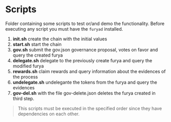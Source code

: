 # Scripts

Folder containing some scripts to test or/and demo the functionality. Before executing any script you must have the `furyad` installed.

1. **init.sh** create the chain with the initial values
2. **start.sh** start the chain
3. **gov.sh** submit the gov.json governance proposal, votes on favor and query the created furya
4. **delegate.sh** delegate to the previously create furya and query the modified furya
5. **rewards.sh** claim rewards and query information about the evidences of the process
6. **undelegate.sh** undelegante the tokens from the furya and query the evidences
7. **gov-del.sh** with the file gov-delete.json deletes the furya created in third step.

> This scripts must be executed in the specified order since they have dependencies on each other.
